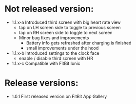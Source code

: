 # Not released version:
- 1.1.x-a Introduced third screen with big heart rate view
  - tap on LH screen side to toggle to previous screen
  - tap on RH screen side to toggle to next screen
  - Minor bug fixes and improvements
    - Battery info gets refreshed after charging is finished
    - small improvements under the hood
- 1.1.x-b Introduced settings to the clock face
  - enable / disable third screen with HR
- 1.1.x-c Compatible with FitBit Ionic

# Release versions:
- 1.0.1 First released version on FitBit App Gallery
